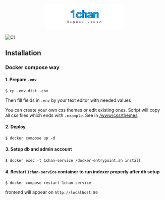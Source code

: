 <p align="center">
    <img src="https://raw.githubusercontent.com/katzterd/1chan/master/www/img/ogol.png" alt="1chan">
</p>

![CI](https://img.shields.io/github/actions/workflow/status/katzterd/1chan/build.yml?label=CI&logo=github&style=for-the-badge)

## Installation

### Docker compose way

#### 1. Prepare `.env`
```
$ cp .env-dist .env
```
Then fill fields in `.env` by your text editor with needed values

You can create your own css themes or edit existing ones. Script will copy all css files which ends with `.example`. See in [/www/css/themes](https://github.com/katzterd/1chan-docker/tree/master/www/css/themes)

#### 2. Deploy
```
$ docker compose up -d
```

#### 3. Setup db and admin account
```
$ docker exec -t 1chan-service /docker-entrypoint.sh install
```

#### 4. Restart `1chan-service` container to run indexer properly after db setup
```
$ docker compose restart 1chan-service
```

frontend will appear on `http://localhost:80`
